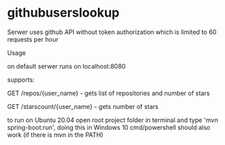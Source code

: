 # githubuserslookup
<p>Serwer uses github API without token authorization which is limited to 60 requests per hour</p>
<p>Usage</p>
<p>on default serwer runs on localhost:8080</p>
<p>supports:</p>
<p>GET /repos/{user_name} - gets list of repositories and number of stars </p>
<p>GET /starscount/{user_name} - gets number of stars </p>
<p>to run on Ubuntu 20.04 open root project folder in terminal and type 'mvn spring-boot:run', doing this in Windows 10 cmd/powershell should also work (if there is mvn in the PATH)</p>
